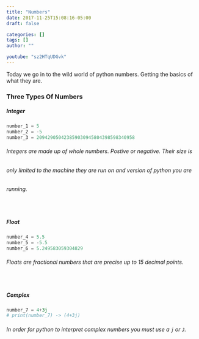 ```yaml
---
title: "Numbers"
date: 2017-11-25T15:08:16-05:00
draft: false

categories: []
tags: []
author: ""

youtube: "sz2HTqUDGvk"
---
```

Today we go in to the wild world of python numbers. Getting the basics of what they are.

<!--more-->
### Three Types Of Numbers
>
##### Integer
``` python
number_1 = 5
number_2 = -5
number_3 = 209429050423859030945804398598340958
```
###### Integers are made up of whole numbers. Postive or negative. Their size is
###### only limited to the machine they are run on and version of python you are 
###### running.

<br/>

>
##### Float
``` python
number_4 = 5.5
number_5 = -5.5
number_6 = 5.249583059304829
```
###### Floats are fractional numbers that are precise up to 15 decimal points.

<br/>

>
##### Complex
``` python
number_7 = 4+3j
# print(number_7) -> (4+3j)
```
###### In order for python to interpret complex numbers you must use a `j` or `J`. 